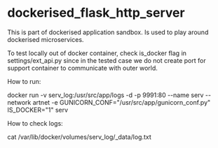 # dockerised_flask_http_server
This is part of dockerised application sandbox. Is used to play around dockerised microservices.

To test locally out of docker container, check is_docker flag in settings/ext_api.py since 
in the tested case we do not create port for support container to communicate with 
outer world. 

How to run:

docker run -v serv_log:/usr/src/app/logs -d -p 9991:80 --name serv --network artnet -e GUNICORN_CONF="/usr/src/app/gunicorn_conf.py" IS_DOCKER="1" serv

How to check logs:

cat /var/lib/docker/volumes/serv_log/_data/log.txt
